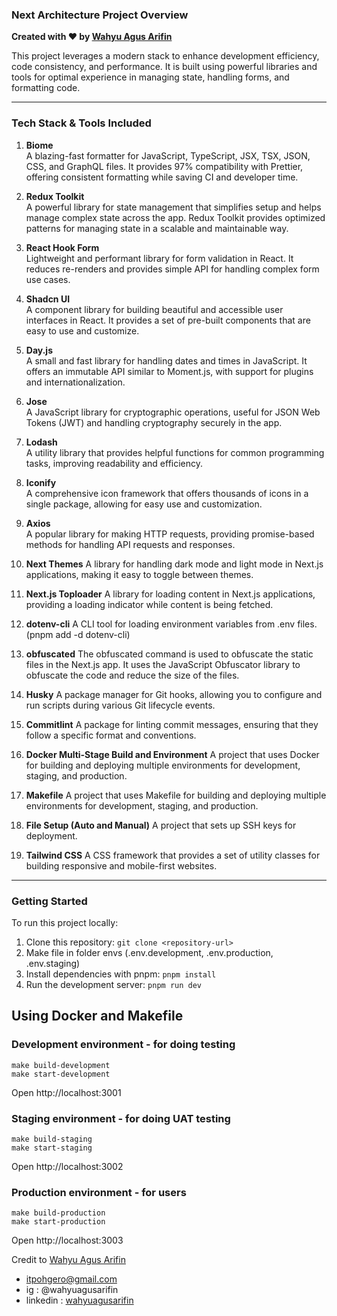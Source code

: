 ### Next Architecture Project Overview

**Created with ❤️ by [Wahyu Agus Arifin](https://github.com/itpohgero)**

This project leverages a modern stack to enhance development efficiency, code consistency, and performance. It is built using powerful libraries and tools for optimal experience in managing state, handling forms, and formatting code.

---

### Tech Stack & Tools Included

1. **Biome**  
   A blazing-fast formatter for JavaScript, TypeScript, JSX, TSX, JSON, CSS, and GraphQL files. It provides 97% compatibility with Prettier, offering consistent formatting while saving CI and developer time.

2. **Redux Toolkit**  
   A powerful library for state management that simplifies setup and helps manage complex state across the app. Redux Toolkit provides optimized patterns for managing state in a scalable and maintainable way.

3. **React Hook Form**  
   Lightweight and performant library for form validation in React. It reduces re-renders and provides simple API for handling complex form use cases.

4. **Shadcn UI**  
   A component library for building beautiful and accessible user interfaces in React. It provides a set of pre-built components that are easy to use and customize. 

5. **Day.js**  
   A small and fast library for handling dates and times in JavaScript. It offers an immutable API similar to Moment.js, with support for plugins and internationalization.

6. **Jose**  
   A JavaScript library for cryptographic operations, useful for JSON Web Tokens (JWT) and handling cryptography securely in the app.

7. **Lodash**  
   A utility library that provides helpful functions for common programming tasks, improving readability and efficiency.

8. **Iconify**  
   A comprehensive icon framework that offers thousands of icons in a single package, allowing for easy use and customization.

9. **Axios**  
   A popular library for making HTTP requests, providing promise-based methods for handling API requests and responses.

10. **Next Themes**
   A library for handling dark mode and light mode in Next.js applications, making it easy to toggle between themes.

11. **Next.js Toploader**
   A library for loading content in Next.js applications, providing a loading indicator while content is being fetched.

12. **dotenv-cli**
   A CLI tool for loading environment variables from .env files. (pnpm add -d dotenv-cli)

13. **obfuscated**
   The obfuscated command is used to obfuscate the static files in the Next.js app. It uses the JavaScript Obfuscator library to obfuscate the code and reduce the size of the files.
14. **Husky**
   A package manager for Git hooks, allowing you to configure and run scripts during various Git lifecycle events.

15. **Commitlint**
   A package for linting commit messages, ensuring that they follow a specific format and conventions.

16. **Docker Multi-Stage Build and Environment**
   A project that uses Docker for building and deploying multiple environments for development, staging, and production.

17. **Makefile**
   A project that uses Makefile for building and deploying multiple environments for development, staging, and production.

18. **File Setup (Auto and Manual)**
   A project that sets up SSH keys for deployment.

19. **Tailwind CSS**
   A CSS framework that provides a set of utility classes for building responsive and mobile-first websites.

---

### Getting Started

To run this project locally:

1. Clone this repository: ```git clone <repository-url>```
2. Make file in folder envs (.env.development, .env.production, .env.staging)
2. Install dependencies with pnpm: ```pnpm install```
3. Run the development server: ```pnpm run dev```


## Using Docker and Makefile

### Development environment - for doing testing

```
make build-development
make start-development
```

Open http://localhost:3001

### Staging environment - for doing UAT testing

```
make build-staging
make start-staging
```

Open http://localhost:3002

### Production environment - for users

```
make build-production
make start-production
```

Open http://localhost:3003


Credit to [Wahyu Agus Arifin](https://github.com/itpohgero)
- itpohgero@gmail.com
- ig : @wahyuagusarifin
- linkedin : [wahyuagusarifin](https://id.linkedin.com/in/wahyu-agus-arifin-8a6992215)